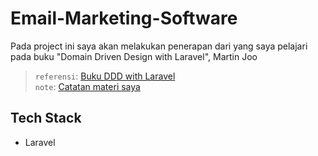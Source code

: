 # Email-Marketing-Software

Pada project ini saya akan melakukan penerapan dari yang saya pelajari pada buku "Domain Driven Design with Laravel", Martin Joo

> `referensi`: [Buku DDD with Laravel](https://domain-driven-design-laravel.com/) <br> `note`: [Catatan materi saya](https://domain-driven-design-laravel.com/)

## Tech Stack

-   Laravel
